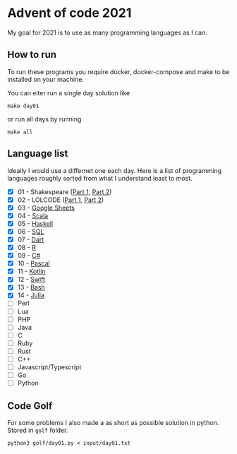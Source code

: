 # Advent of code 2021

My goal for 2021 is to use as many programming languages as I can.

## How to run

To run these programs you require docker, docker-compose and make to be installed on your machine.

You can eiter run a single day solution like
```
make day01
```
or run all days by running
```
make all
```

## Language list

Ideally I would use a differnet one each day. Here is a list of programming languages roughly
sorted from what I understand least to most.

- [x] 01 - Shakespeare ([Part 1](https://github.com/MKolman/advent-of-code/blob/main/2021/solutions/day01_1.spl), [Part 2](https://github.com/MKolman/advent-of-code/blob/main/2021/solutions/day01_2.spl))
- [x] 02 - LOLCODE ([Part 1](https://github.com/MKolman/advent-of-code/blob/main/2021/solutions/day02_1.lol), [Part 2](https://github.com/MKolman/advent-of-code/blob/main/2021/solutions/day02_2.lol))
- [x] 03 - [Google Sheets](https://docs.google.com/spreadsheets/d/1VV2_DT8vGQxzXnMW4ANaw7kSrRkH3nsDQpm2YpHVAQA/edit#gid=0)
- [x] 04 - [Scala](https://github.com/MKolman/advent-of-code/blob/main/2021/solutions/day04.scala)
- [x] 05 - [Haskell](https://github.com/MKolman/advent-of-code/blob/main/2021/solutions/day05.hs)
- [x] 06 - [SQL](https://github.com/MKolman/advent-of-code/blob/main/2021/solutions/day06.sql)
- [x] 07 - [Dart](https://github.com/MKolman/advent-of-code/blob/main/2021/solutions/day07.dart)
- [x] 08 - [R](https://github.com/MKolman/advent-of-code/blob/main/2021/solutions/day08.r)
- [x] 09 - [C#](https://github.com/MKolman/advent-of-code/blob/main/2021/solutions/day09.cs)
- [x] 10 - [Pascal](https://github.com/MKolman/advent-of-code/blob/main/2021/solutions/day10.pas)
- [x] 11 - [Kotlin](https://github.com/MKolman/advent-of-code/blob/main/2021/solutions/day11.kt)
- [x] 12 - [Swift](https://github.com/MKolman/advent-of-code/blob/main/2021/solutions/day12.swift)
- [x] 13 - [Bash](https://github.com/MKolman/advent-of-code/blob/main/2021/solutions/day13.sh)
- [x] 14 - [Julia](https://github.com/MKolman/advent-of-code/blob/main/2021/solutions/day14.jl)
- [ ] Perl
- [ ] Lua
- [ ] PHP
- [ ] Java
- [ ] C
- [ ] Ruby
- [ ] Rust
- [ ] C++
- [ ] Javascript/Typescript
- [ ] Go
- [ ] Python

## Code Golf
For some problems I also made a as short as possible solution in python. Stored in `golf` folder.
```
python3 golf/day01.py < input/day01.txt
```

